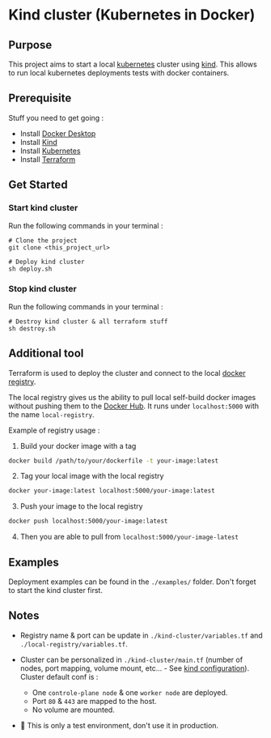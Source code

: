# Kind cluster (Kubernetes in Docker)

## Purpose

This project aims to start a local [kubernetes](https://kubernetes.io/) cluster using [kind](https://kind.sigs.k8s.io/). This allows to run local kubernetes deployments tests with docker containers.

## Prerequisite

Stuff you need to get going :

- Install [Docker Desktop](https://www.docker.com/products/docker-desktop)
- Install [Kind](https://kind.sigs.k8s.io/docs/user/quick-start/#installation)
- Install [Kubernetes](https://kubernetes.io/releases/download/)
- Install [Terraform](https://www.terraform.io/downloads)

## Get Started

### Start kind cluster

Run the following commands in your terminal :

```shell
# Clone the project
git clone <this_project_url>

# Deploy kind cluster
sh deploy.sh
```

### Stop kind cluster

Run the following commands in your terminal :

```shell
# Destroy kind cluster & all terraform stuff
sh destroy.sh
```

## Additional tool

Terraform is used to deploy the cluster and connect to the local [docker registry](https://docs.docker.com/registry/).

The local registry gives us the ability to pull local self-build docker images without pushing them to the [Docker Hub](https://hub.docker.com/). It runs under `localhost:5000` with the name `local-registry`.

Example of registry usage :

1. Build your docker image with a tag

```sh
docker build /path/to/your/dockerfile -t your-image:latest
```

2. Tag your local image with the local registry

```sh
docker your-image:latest localhost:5000/your-image:latest
```

3. Push your image to the local registry

```sh
docker push localhost:5000/your-image:latest
```

4. Then you are able to pull from `localhost:5000/your-image-latest`

## Examples

Deployment examples can be found in the `./examples/` folder. Don't forget to start the kind cluster first.

## Notes

- Registry name & port can be update in `./kind-cluster/variables.tf` and `./local-registry/variables.tf`.

- Cluster can be personalized in `./kind-cluster/main.tf` (number of nodes, port mapping, volume mount, etc... - See [kind configuration](https://kind.sigs.k8s.io/docs/user/configuration/)). Cluster default conf is :

  - One `controle-plane node` & one `worker node` are deployed.
  - Port `80` & `443` are mapped to the host.
  - No volume are mounted.

- 🚨 This is only a test environment, don't use it in production.
